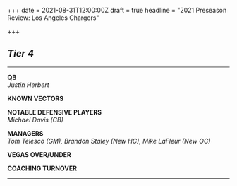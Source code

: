 +++
date = 2021-08-31T12:00:00Z
draft = true
headline = "2021 Preseason Review: Los Angeles Chargers"

+++
## _Tier 4_

***

**QB**  
_Justin Herbert_

**KNOWN VECTORS**

**NOTABLE DEFENSIVE PLAYERS**  
_Michael Davis (CB)_

**MANAGERS**  
_Tom Telesco (GM), Brandon Staley (New HC), Mike LaFleur (New OC)_

**VEGAS OVER/UNDER**

**COACHING TURNOVER**

***